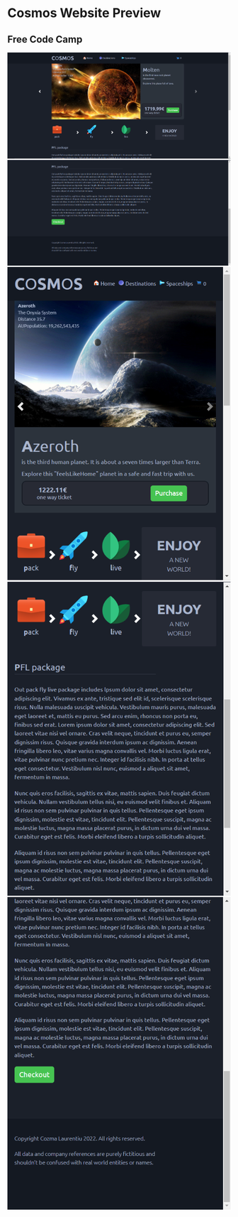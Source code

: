 # Cosmos Website Preview
## Free Code Camp
![](https://github.com/laurentiucozma12/Cosmos/blob/main/projectPreview/1.png)     
![](https://github.com/laurentiucozma12/Cosmos/blob/main/projectPreview/2.png)     
![](https://github.com/laurentiucozma12/Cosmos/blob/main/projectPreview/3.png)     
![](https://github.com/laurentiucozma12/Cosmos/blob/main/projectPreview/4.png)     
![](https://github.com/laurentiucozma12/Cosmos/blob/main/projectPreview/5.png)    
